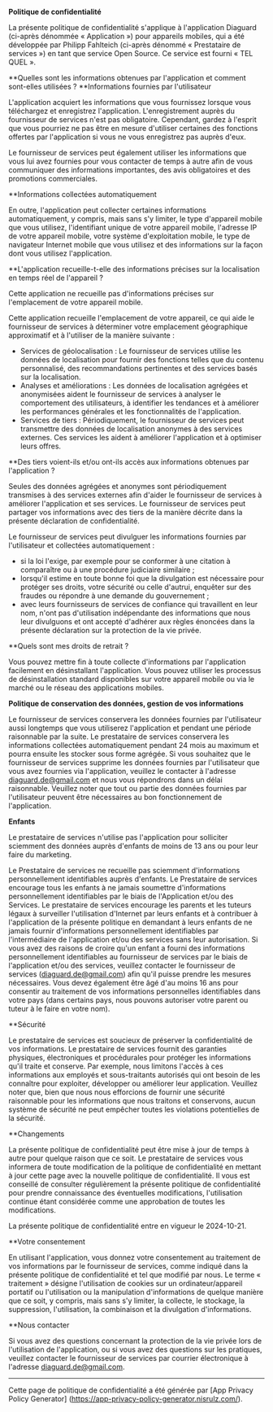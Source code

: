 **Politique de confidentialité**

La présente politique de confidentialité s'applique à l'application Diaguard (ci-après dénommée « Application ») pour appareils mobiles, qui a été développée par Philipp Fahlteich (ci-après dénommé « Prestataire de services ») en tant que service Open Source. Ce service est fourni « TEL QUEL ».

**Quelles sont les informations obtenues par l'application et comment sont-elles utilisées ?
**Informations fournies par l'utilisateur

L'application acquiert les informations que vous fournissez lorsque vous téléchargez et enregistrez l'application. L'enregistrement auprès du fournisseur de services n'est pas obligatoire. Cependant, gardez à l'esprit que vous pourriez ne pas être en mesure d'utiliser certaines des fonctions offertes par l'application si vous ne vous enregistrez pas auprès d'eux.

Le fournisseur de services peut également utiliser les informations que vous lui avez fournies pour vous contacter de temps à autre afin de vous communiquer des informations importantes, des avis obligatoires et des promotions commerciales.

**Informations collectées automatiquement

En outre, l'application peut collecter certaines informations automatiquement, y compris, mais sans s'y limiter, le type d'appareil mobile que vous utilisez, l'identifiant unique de votre appareil mobile, l'adresse IP de votre appareil mobile, votre système d'exploitation mobile, le type de navigateur Internet mobile que vous utilisez et des informations sur la façon dont vous utilisez l'application.

**L'application recueille-t-elle des informations précises sur la localisation en temps réel de l'appareil ?

Cette application ne recueille pas d'informations précises sur l'emplacement de votre appareil mobile.

Cette application recueille l'emplacement de votre appareil, ce qui aide le fournisseur de services à déterminer votre emplacement géographique approximatif et à l'utiliser de la manière suivante :

* Services de géolocalisation : Le fournisseur de services utilise les données de localisation pour fournir des fonctions telles que du contenu personnalisé, des recommandations pertinentes et des services basés sur la localisation.
* Analyses et améliorations : Les données de localisation agrégées et anonymisées aident le fournisseur de services à analyser le comportement des utilisateurs, à identifier les tendances et à améliorer les performances générales et les fonctionnalités de l'application.
* Services de tiers : Périodiquement, le fournisseur de services peut transmettre des données de localisation anonymes à des services externes. Ces services les aident à améliorer l'application et à optimiser leurs offres.

**Des tiers voient-ils et/ou ont-ils accès aux informations obtenues par l'application ?

Seules des données agrégées et anonymes sont périodiquement transmises à des services externes afin d'aider le fournisseur de services à améliorer l'application et ses services. Le fournisseur de services peut partager vos informations avec des tiers de la manière décrite dans la présente déclaration de confidentialité.

Le fournisseur de services peut divulguer les informations fournies par l'utilisateur et collectées automatiquement :

* si la loi l'exige, par exemple pour se conformer à une citation à comparaître ou à une procédure judiciaire similaire ;
* lorsqu'il estime en toute bonne foi que la divulgation est nécessaire pour protéger ses droits, votre sécurité ou celle d'autrui, enquêter sur des fraudes ou répondre à une demande du gouvernement ;
* avec leurs fournisseurs de services de confiance qui travaillent en leur nom, n'ont pas d'utilisation indépendante des informations que nous leur divulguons et ont accepté d'adhérer aux règles énoncées dans la présente déclaration sur la protection de la vie privée.

**Quels sont mes droits de retrait ?

Vous pouvez mettre fin à toute collecte d'informations par l'application facilement en désinstallant l'application. Vous pouvez utiliser les processus de désinstallation standard disponibles sur votre appareil mobile ou via le marché ou le réseau des applications mobiles.

**Politique de conservation des données, gestion de vos informations**

Le fournisseur de services conservera les données fournies par l'utilisateur aussi longtemps que vous utiliserez l'application et pendant une période raisonnable par la suite. Le prestataire de services conservera les informations collectées automatiquement pendant 24 mois au maximum et pourra ensuite les stocker sous forme agrégée. Si vous souhaitez que le fournisseur de services supprime les données fournies par l'utilisateur que vous avez fournies via l'application, veuillez le contacter à l'adresse diaguard.de@gmail.com et nous vous répondrons dans un délai raisonnable. Veuillez noter que tout ou partie des données fournies par l'utilisateur peuvent être nécessaires au bon fonctionnement de l'application.

**Enfants**

Le prestataire de services n'utilise pas l'application pour solliciter sciemment des données auprès d'enfants de moins de 13 ans ou pour leur faire du marketing.

Le Prestataire de services ne recueille pas sciemment d'informations personnellement identifiables auprès d'enfants. Le Prestataire de services encourage tous les enfants à ne jamais soumettre d'informations personnellement identifiables par le biais de l'Application et/ou des Services. Le prestataire de services encourage les parents et les tuteurs légaux à surveiller l'utilisation d'Internet par leurs enfants et à contribuer à l'application de la présente politique en demandant à leurs enfants de ne jamais fournir d'informations personnellement identifiables par l'intermédiaire de l'application et/ou des services sans leur autorisation. Si vous avez des raisons de croire qu'un enfant a fourni des informations personnellement identifiables au fournisseur de services par le biais de l'application et/ou des services, veuillez contacter le fournisseur de services (diaguard.de@gmail.com) afin qu'il puisse prendre les mesures nécessaires. Vous devez également être âgé d'au moins 16 ans pour consentir au traitement de vos informations personnelles identifiables dans votre pays (dans certains pays, nous pouvons autoriser votre parent ou tuteur à le faire en votre nom).

**Sécurité

Le prestataire de services est soucieux de préserver la confidentialité de vos informations. Le prestataire de services fournit des garanties physiques, électroniques et procédurales pour protéger les informations qu'il traite et conserve. Par exemple, nous limitons l'accès à ces informations aux employés et sous-traitants autorisés qui ont besoin de les connaître pour exploiter, développer ou améliorer leur application. Veuillez noter que, bien que nous nous efforcions de fournir une sécurité raisonnable pour les informations que nous traitons et conservons, aucun système de sécurité ne peut empêcher toutes les violations potentielles de la sécurité.

**Changements

La présente politique de confidentialité peut être mise à jour de temps à autre pour quelque raison que ce soit. Le prestataire de services vous informera de toute modification de la politique de confidentialité en mettant à jour cette page avec la nouvelle politique de confidentialité. Il vous est conseillé de consulter régulièrement la présente politique de confidentialité pour prendre connaissance des éventuelles modifications, l'utilisation continue étant considérée comme une approbation de toutes les modifications.

La présente politique de confidentialité entre en vigueur le 2024-10-21.

**Votre consentement

En utilisant l'application, vous donnez votre consentement au traitement de vos informations par le fournisseur de services, comme indiqué dans la présente politique de confidentialité et tel que modifié par nous. Le terme « traitement » désigne l'utilisation de cookies sur un ordinateur/appareil portatif ou l'utilisation ou la manipulation d'informations de quelque manière que ce soit, y compris, mais sans s'y limiter, la collecte, le stockage, la suppression, l'utilisation, la combinaison et la divulgation d'informations.

**Nous contacter

Si vous avez des questions concernant la protection de la vie privée lors de l'utilisation de l'application, ou si vous avez des questions sur les pratiques, veuillez contacter le fournisseur de services par courrier électronique à l'adresse diaguard.de@gmail.com.

* * *

Cette page de politique de confidentialité a été générée par [App Privacy Policy Generator] (https://app-privacy-policy-generator.nisrulz.com/).